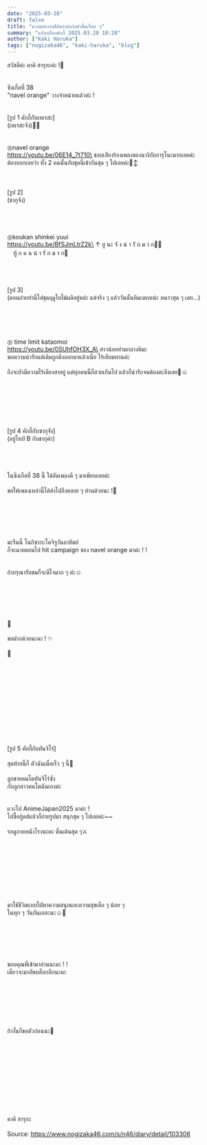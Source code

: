 ```yaml
---
date: "2025-03-28"
draft: false
title: "ความทรงจำสีส้มกำลังก่อตัวขึ้นเรื่อย ๆ"
summary: "แปลบล็อกคักกี้ 2025.03.28 18:28"
author: ["Kaki Haruka"]
tags: ["nogizaka46", "kaki-haruka", "blog"]
---
```


สวัสดีค่ะ คาคิ ฮารุกะค่ะ !🍊\
\
\
ซิงเกิ้ลที่ 38\
"navel orange" วางจำหน่ายแล้วค่ะ !\
\
\
[รูป 1 คักกี้กับเทเรสะ]
\
(เทเรสะจัง)🤍💚\
\
\
◎navel orange\
https://youtu.be/06E14_7t710\
ชอบเสียงร้องเพลงของนางิกับอารุโนะมากเลยค่ะ\
ต้องบอกเลยว่า ทั้ง 2 คนนั้นกับชุดนี่เข้ากันสุด ๆ ไปเลยค่ะ🙂‍↕️\
\
\
\
[รูป 2]\
(ชากุจัง)\
\
\
\
\
◎koukan shinkei yuui\
https://youtu.be/BfSJmLtrZ2k\
↑ ยู นะ จั ง น่ า รั ก ม า ก🐶🩵\
　ทู้ ก ค น น่ า รั ก ม า ก🩵\
\
\
\
\
[รูป 3]\
(ตอนถ่ายทำนี่ใส่ชุดฤดูใบไม้ผลิอยู่หล่ะ แต่จริง ๆ แล้ววันนั้นหิมะตกหน่ะ หนาวสุด ๆ เลย...)\
\
\
\
\
\
◎ time limit kataomoi\
https://youtu.be/0SUhfOH3X_A\
สาวน้อยท่ามกลางหิมะ\
พอความน่ารักแต่เดิมถูกดึงออกมาแล้วเนี่ย ไร้เทียมทานค่ะ\
\
ถึงจะยังมีความไร้เดียงสาอยู่ แต่ทุกคนนี่ก็สวยเกินไป แล้วก็น่ารักจนต้องตะลึงเลย🌸☺️\
\
\
\
\
\
\
\
[รูป 4 คักกี้กับซากุจัง]\
(อยู่ไทป์ B กับชากุค่ะ)\
\
\
\
\
ในซิงเกิ้ลที่ 38 นี้ ได้อัดเพลงดี ๆ มาเพียบเลยค่ะ\
\
ขอให้เพลงเหล่านี้ได้ส่งไปถึงหลาย ๆ ท่านด้วยนะ !🍊\
\
\
\
\
\
\
มะรืนนี้ โนกิซากะโคจิจูวันอาทิตย์\
ก็จะฉายตอนไป hit campaign ของ navel orange มาค่ะ ! !\
\
\
ถ้ากรุณารับชมก็จะดีใจมาก ๆ ค่ะ☺️\
\
\
\
\
\
\
🍊\
\
ขอฝากด้วยนะคะ ! ✨\
\
🍊\
\
\
\
\
\
\
\
\
\
\
\
\
[รูป 5 คักกี้กับทันจิโร่]\
\
สุดท้ายนี้ก็ ตัวฉันเมื่อเร็ว ๆ นี้🍊\
\
ลูกชายคนโตทันจิโร่ซัง\
กับลูกสาวคนโตฉันเองค่ะ\
\
\
แวะไป AnimeJapan2025 มาค่ะ !\
ไปซื้อกู้ดส์แล้วก็ถ่ายรูปมา สนุกสุด ๆ ไปเลยค่ะ~~\
\
รอดูภาคหนังโรงนะคะ ตื่นเต้นสุด ๆ⚔️\
\
\
\
\
\
\
\
\
\
มาใช้ชีวิตแบบใฝ่หาความสนุกและความสุขเล็ก ๆ น้อย ๆ\
ในทุก ๆ วันกันเถอะนะ☺️🍊\
\
\
\
\
\
\
ขอบคุณที่เข้ามาอ่านนะคะ ! !\
เดี๋ยวจะมาอัพบล็อกอีกนะคะ\
\
\
\
\
\
\
\
ถ้างั้นก็ขอตัวก่อนนะ🍊
\
\
\
\
\
\
\
\
\
\
\
\
คาคิ ฮารุกะ\
\
Source: https://www.nogizaka46.com/s/n46/diary/detail/103308
